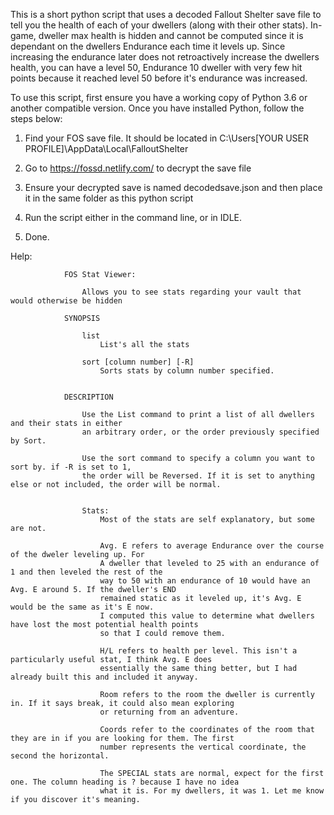 This is a short python script that uses a decoded Fallout Shelter save file to tell you the health of each of your dwellers (along with their other stats). In-game, dweller max health is hidden and cannot be computed since it is dependant on the dwellers Endurance each time it levels up. Since increasing the endurance later does not retroactively increase the dwellers health, you can have a level 50, Endurance 10 dweller with very few hit points because it reached level 50 before it's endurance was increased.

To use this script, first ensure you have a working copy of Python 3.6 or another compatible version. Once you have installed Python, follow the steps below:

1) Find your FOS save file. It should be located in C:\Users\[YOUR USER PROFILE]\AppData\Local\FalloutShelter

2) Go to https://fossd.netlify.com/ to decrypt the save file

3) Ensure your decrypted save is named decodedsave.json and then place it in the same folder as this python script

4) Run the script either in the command line, or in IDLE.

5) Done.


Help:
                
                
                FOS Stat Viewer:

                    Allows you to see stats regarding your vault that would otherwise be hidden

                SYNOPSIS

                    list
                        List's all the stats

                    sort [column number] [-R]
                        Sorts stats by column number specified.


                DESCRIPTION

                    Use the List command to print a list of all dwellers and their stats in either
                    an arbitrary order, or the order previously specified by Sort.

                    Use the sort command to specify a column you want to sort by. if -R is set to 1,
                    the order will be Reversed. If it is set to anything else or not included, the order will be normal.


                    Stats:
                        Most of the stats are self explanatory, but some are not.

                        Avg. E refers to average Endurance over the course of the dweler leveling up. For
                        A dweller that leveled to 25 with an endurance of 1 and then leveled the rest of the
                        way to 50 with an endurance of 10 would have an Avg. E around 5. If the dweller's END
                        remained static as it leveled up, it's Avg. E would be the same as it's E now.
                        I computed this value to determine what dwellers have lost the most potential health points
                        so that I could remove them.

                        H/L refers to health per level. This isn't a particularly useful stat, I think Avg. E does
                        essentially the same thing better, but I had already built this and included it anyway.

                        Room refers to the room the dweller is currently in. If it says break, it could also mean exploring
                        or returning from an adventure.

                        Coords refer to the coordinates of the room that they are in if you are looking for them. The first
                        number represents the vertical coordinate, the second the horizontal.

                        The SPECIAL stats are normal, expect for the first one. The column heading is ? because I have no idea
                        what it is. For my dwellers, it was 1. Let me know if you discover it's meaning.
